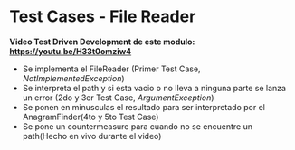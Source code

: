 # Test Cases - File Reader

**Video Test Driven Development de este modulo: https://youtu.be/H33t0omziw4**
- Se implementa el FileReader (Primer Test Case, *NotImplementedException*)
- Se interpreta el path y si esta vacio o no lleva a ninguna parte se lanza un error (2do y 3er Test Case, *ArgumentException*)
- Se ponen en minusculas el resultado para ser interpretado por el AnagramFinder(4to y 5to Test Case)
- Se pone un countermeasure para cuando no se encuentre un path(Hecho en vivo durante el video)

